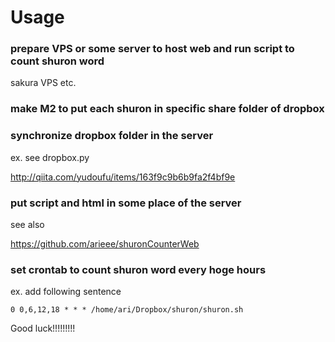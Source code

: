 # Usage
### prepare VPS or some server to host web and run script to count shuron word
sakura VPS etc.

### make M2 to put each shuron in specific share folder of dropbox


### synchronize dropbox folder in the server
ex. see dropbox.py

http://qiita.com/yudoufu/items/163f9c9b6b9fa2f4bf9e

### put script and html in some place of the server
see also 

https://github.com/arieee/shuronCounterWeb

### set crontab to count shuron word every hoge hours

ex. add following sentence


```
0 0,6,12,18 * * * /home/ari/Dropbox/shuron/shuron.sh
```

Good luck!!!!!!!!!